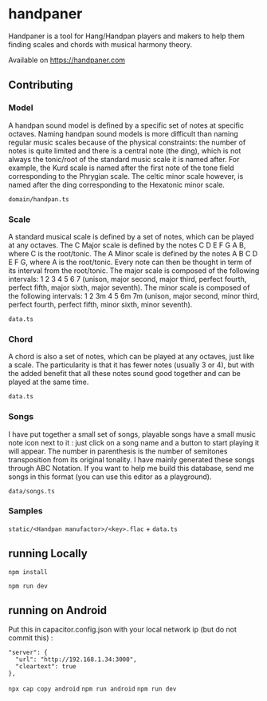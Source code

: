# handpaner

Handpaner is a tool for Hang/Handpan players and makers to help them finding scales and chords with musical harmony theory.

Available on https://handpaner.com

## Contributing

### Model
A handpan sound model is defined by a specific set of notes at specific octaves. Naming handpan sound models is more difficult than naming regular music scales because of the physical constraints: the number of notes is quite limited and there is a central note (the ding), which is not always the tonic/root of the standard music scale it is named after. For example, the Kurd scale is named after the first note of the tone field corresponding to the Phrygian scale. The celtic minor scale however, is named after the ding corresponding to the Hexatonic minor scale.

`domain/handpan.ts`

### Scale
A standard musical scale is defined by a set of notes, which can be played at any octaves. The C Major scale is defined by the notes C D E F G A B, where C is the root/tonic. The A Minor scale is defined by the notes A B C D E F G, where A is the root/tonic. Every note can then be thought in term of its interval from the root/tonic. The major scale is composed of the following intervals: 1 2 3 4 5 6 7 (unison, major second, major third, perfect fourth, perfect fifth, major sixth, major seventh). The minor scale is composed of the following intervals: 1 2 3m 4 5 6m 7m (unison, major second, minor third, perfect fourth, perfect fifth, minor sixth, minor seventh).

`data.ts`

### Chord
A chord is also a set of notes, which can be played at any octaves, just like a scale. The particularity is that it has fewer notes (usually 3 or 4), but with the added benefit that all these notes sound good together and can be played at the same time.

`data.ts`

### Songs
I have put together a small set of songs, playable songs have a small music note icon next to it : just click on a song name and a button to start playing it will appear. The number in parenthesis is the number of semitones transposition from its original tonality. I have mainly generated these songs through ABC Notation. If you want to help me build this database, send me songs in this format (you can use this editor as a playground).

`data/songs.ts`

### Samples

`static/<Handpan manufactor>/<key>.flac` + `data.ts`

## running Locally
`npm install`

`npm run dev`

## running on Android

Put this in capacitor.config.json with your local network ip (but do not commit this) :
```
"server": {
  "url": "http://192.168.1.34:3000",
  "cleartext": true
},
```

`npx cap copy android`
`npm run android`
`npm run dev`
